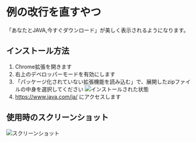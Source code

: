# 例の改行を直すやつ
「あなたとJAVA,今すぐダウンロード」が美しく表示されるようになります。

## インストール方法
1. Chrome拡張を開きます
2. 右上のデベロッパーモードを有効にします
3. 「パッケージ化されていない拡張機能を読み込む」で、展開したzipファイルの中身を選択してください
![インストールされた状態](https://user-images.githubusercontent.com/16236972/51466274-217e8c00-1dad-11e9-8e50-1ed8df4cb95f.png)
4. https://www.java.com/ja/ にアクセスします 

## 使用時のスクリーンショット
![スクリーンショット](https://user-images.githubusercontent.com/16236972/51466325-4410a500-1dad-11e9-9083-06152a93708c.png)

